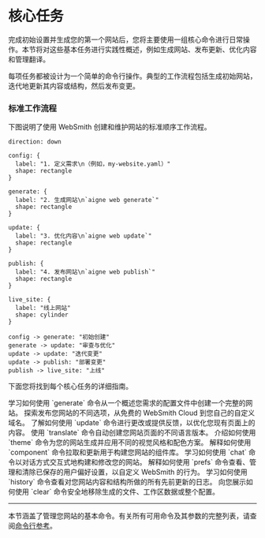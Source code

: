 # 核心任务

完成初始设置并生成您的第一个网站后，您将主要使用一组核心命令进行日常操作。本节将对这些基本任务进行实践性概述，例如生成网站、发布更新、优化内容和管理翻译。

每项任务都被设计为一个简单的命令行操作。典型的工作流程包括生成初始网站，迭代地更新其内容或结构，然后发布变更。

### 标准工作流程

下图说明了使用 WebSmith 创建和维护网站的标准顺序工作流程。

```d2
direction: down

config: {
  label: "1. 定义需求\n（例如，my-website.yaml）"
  shape: rectangle
}

generate: {
  label: "2. 生成网站\n`aigne web generate`"
  shape: rectangle
}

update: {
  label: "3. 优化内容\n`aigne web update`"
  shape: rectangle
}

publish: {
  label: "4. 发布网站\n`aigne web publish`"
  shape: rectangle
}

live_site: {
  label: "线上网站"
  shape: cylinder
}

config -> generate: "初始创建"
generate -> update: "审查与优化"
update -> update: "迭代变更"
update -> publish: "部署变更"
publish -> live_site: "上线"
```

下面您将找到每个核心任务的详细指南。

<x-cards data-columns="2">
  <x-card data-title="生成网站" data-icon="lucide:bot" data-href="/core-tasks/generating-a-website">
    学习如何使用 `generate` 命令从一个概述您需求的配置文件中创建一个完整的网站。
  </x-card>
  <x-card data-title="发布您的网站" data-icon="lucide:upload-cloud" data-href="/core-tasks/publishing-your-website">
    探索发布您网站的不同选项，从免费的 WebSmith Cloud 到您自己的自定义域名。
  </x-card>
  <x-card data-title="更新网站内容" data-icon="lucide:file-pen-line" data-href="/core-tasks/updating-website-content">
    了解如何使用 `update` 命令进行更改或提供反馈，以优化您现有页面上的内容。
  </x-card>
  <x-card data-title="翻译您的内容" data-icon="lucide:languages" data-href="/core-tasks/translating-your-content">
    使用 `translate` 命令自动创建您网站页面的不同语言版本。
  </x-card>
  <x-card data-title="管理主题" data-icon="lucide:palette" data-href="/core-tasks/managing-themes">
    介绍如何使用 `theme` 命令为您的网站生成并应用不同的视觉风格和配色方案。
  </x-card>
  <x-card data-title="管理组件" data-icon="lucide:cubes" data-href="/core-tasks/managing-components">
    解释如何使用 `component` 命令拉取和更新用于构建您网站的组件库。
  </x-card>
  <x-card data-title="使用交互式聊天" data-icon="lucide:message-square-plus" data-href="/core-tasks/using-the-interactive-chat">
    学习如何使用 `chat` 命令以对话方式交互式地构建和修改您的网站。
  </x-card>
  <x-card data-title="管理偏好设置" data-icon="lucide:settings-2" data-href="/core-tasks/managing-preferences">
    解释如何使用 `prefs` 命令查看、管理和清除已保存的用户偏好设置，以自定义 WebSmith 的行为。
  </x-card>
  <x-card data-title="查看更新历史" data-icon="lucide:history" data-href="/core-tasks/viewing-update-history">
    学习如何使用 `history` 命令查看对您网站内容和结构所做的所有先前更新的日志。
  </x-card>
  <x-card data-title="清理工作区和数据" data-icon="lucide:trash-2" data-href="/core-tasks/clearing-generated-content">
    向您展示如何使用 `clear` 命令安全地移除生成的文件、工作区数据或整个配置。
  </x-card>
</x-cards>

---

本节涵盖了管理您网站的基本命令。有关所有可用命令及其参数的完整列表，请查阅[命令行参考](./reference-command-line-reference.md)。